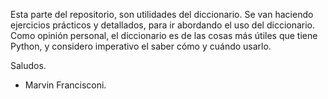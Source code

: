 Esta parte del repositorio, son utilidades del diccionario. Se van haciendo ejercicios prácticos y detallados, para ir abordando el uso del diccionario. 
Como opinión personal, el diccionario es de las cosas más útiles que tiene Python, y considero imperativo el saber cómo y cuándo usarlo.

Saludos.
- Marvin Francisconi.
